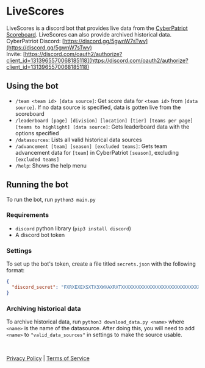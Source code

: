 # LiveScores
LiveScores is a discord bot that provides live data from the [CyberPatriot Scoreboard](https://scoreboard.uscyberpatriot.org).
LiveScores can also provide archived historical data.
<br>
CyberPatriot Discord: [https://discord.gg/5gwnW7sTwv](https://discord.gg/5gwnW7sTwv)
<br>
Invite: [https://discord.com/oauth2/authorize?client_id=1313965570068185118](https://discord.com/oauth2/authorize?client_id=1313965570068185118)

## Using the bot
* `/team <team id> [data source]`: Get score data for `<team id>` from `[data source]`. If no data source is specified, data is gotten live from the scoreboard
* `/leaderboard [page] [division] [location] [tier] [teams per page] [teams to highlight] [data source]`: Gets leaderboard data with the options specified
* `/datasources`: Lists all valid historical data sources
* `/advancement [team] [season] [excluded teams]`: Gets team advancement data for `[team]` in CyberPatriot `[season]`, excluding `[excluded teams]`
* `/help`: Shows the help menu

## Running the bot
To run the bot, run `python3 main.py`
### Requirements
* `discord` python library (`pip3 install discord`)
* A discord bot token
### Settings
To set up the bot's token, create a file titled `secrets.json` with the following format:
```json
{
  "discord_secret": "FXRXEXEXSXTX3XWXAXRXTXXXXXXXXXXXXXXXXXXXXXXXXXXXXXXXXXXXXXXXXXXXXXXXXXXX (your token here)"
}
```
### Archiving historical data
To archive historical data, run `python3 download_data.py <name>` where `<name>` is the name of the datasource.
After doing this, you will need to add `<name>` to `"valid_data_sources"` in settings to make the source usable.

<br>

[Privacy Policy](https://github.com/Matthiasclee/livescores/blob/master/docs/privacy_policy.md) | [Terms of Service](https://github.com/Matthiasclee/livescores/blob/master/docs/terms_of_service.md)
